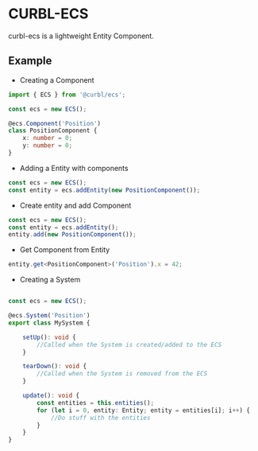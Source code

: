 # CURBL-ECS

curbl-ecs is a lightweight Entity Component.

## Example

* Creating a Component

```typescript
import { ECS } from '@curbl/ecs';

const ecs = new ECS();

@ecs.Component('Position') 
class PositionComponent {
    x: number = 0;
    y: number = 0;
}
```

* Adding a Entity with components

```typescript
const ecs = new ECS();
const entity = ecs.addEntity(new PositionComponent());
```

* Create entity and add Component

```typescript
const ecs = new ECS();
const entity = ecs.addEntity();
entity.add(new PositionComponent());
```

* Get Component from Entity

```typescript
entity.get<PositionComponent>('Position').x = 42;
```

* Creating a System

```typescript

const ecs = new ECS();

@ecs.System('Position')
export class MySystem {

    setUp(): void {
        //Called when the System is created/added to the ECS 
    }

    tearDown(): void {
        //Called when the System is removed from the ECS
    }

    update(): void {
        const entities = this.entities();
        for (let i = 0, entity: Entity; entity = entities[i]; i++) {
            //Do stuff with the entities
        }
    }
}
```
